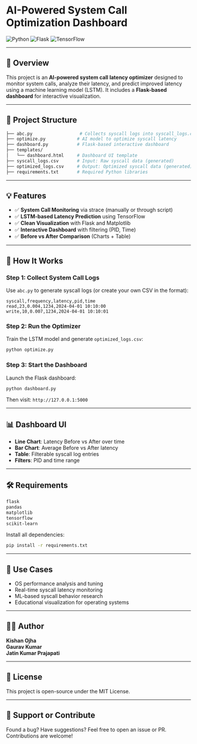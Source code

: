 # AI-Powered System Call Optimization Dashboard

![Python](https://img.shields.io/badge/Python-3.10-blue?logo=python)
![Flask](https://img.shields.io/badge/Flask-Web%20App-green?logo=flask)
![TensorFlow](https://img.shields.io/badge/TensorFlow-AI%20Model-orange?logo=tensorflow)



---

## 🚀 Overview

This project is an **AI-powered system call latency optimizer** designed to monitor system calls, analyze their latency, and predict improved latency using a machine learning model (LSTM). It includes a **Flask-based dashboard** for interactive visualization.

---

## 📂 Project Structure

```bash
├── abc.py                  # Collects syscall logs into syscall_logs.csv
├── optimize.py            # AI model to optimize syscall latency
├── dashboard.py           # Flask-based interactive dashboard
├── templates/
│   └── dashboard.html     # Dashboard UI template
├── syscall_logs.csv       # Input: Raw syscall data (generated)
├── optimized_logs.csv     # Output: Optimized syscall data (generated)
├── requirements.txt       # Required Python libraries
```

---

## 💡 Features

- ✅ **System Call Monitoring** via strace (manually or through script)
- ✅ **LSTM-based Latency Prediction** using TensorFlow
- ✅ **Clean Visualization** with Flask and Matplotlib
- ✅ **Interactive Dashboard** with filtering (PID, Time)
- ✅ **Before vs After Comparison** (Charts + Table)

---

## 🧠 How It Works

### Step 1: Collect System Call Logs

Use `abc.py` to generate syscall logs (or create your own CSV in the format):

```csv
syscall,frequency,latency,pid,time
read,23,0.004,1234,2024-04-01 10:10:00
write,10,0.007,1234,2024-04-01 10:10:01
```

### Step 2: Run the Optimizer

Train the LSTM model and generate `optimized_logs.csv`:

```bash
python optimize.py
```

### Step 3: Start the Dashboard

Launch the Flask dashboard:

```bash
python dashboard.py
```

Then visit: `http://127.0.0.1:5000`

---

## 📊 Dashboard UI

- **Line Chart**: Latency Before vs After over time
- **Bar Chart**: Average Before vs After latency
- **Table**: Filterable syscall log entries
- **Filters**: PID and time range

---

## 🛠️ Requirements

```txt
flask
pandas
matplotlib
tensorflow
scikit-learn
```

Install all dependencies:

```bash
pip install -r requirements.txt
```

---

## 📌 Use Cases

- OS performance analysis and tuning
- Real-time syscall latency monitoring
- ML-based syscall behavior research
- Educational visualization for operating systems

---

## 🧑‍💻 Author

**Kishan Ojha**  
**Gaurav Kumar**  
**Jatin Kumar Prajapati**  

---

## 📎 License

This project is open-source under the MIT License.

---

## 🙌 Support or Contribute

Found a bug? Have suggestions? Feel free to open an issue or PR. Contributions are welcome!
